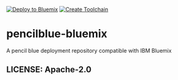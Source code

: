 [![Deploy to Bluemix](https://bluemix.net/deploy/button_x2.png)](https://bluemix.net/deploy?repository=https://github.com/joshisa/pencilblue-bluemix)
[![Create Toolchain](https://console.ng.bluemix.net/devops/graphics/create_toolchain_button.png)](https://console.ng.bluemix.net/devops/setup/deploy?repository=https://github.com/joshisa/pencilblue-bluemix)

# pencilblue-bluemix
A pencil blue deployment repository compatible with IBM Bluemix

## LICENSE: Apache-2.0

